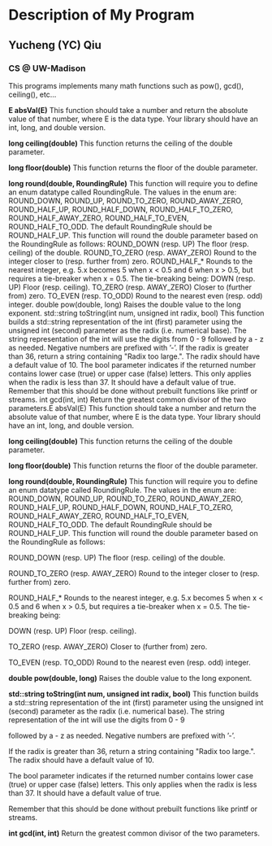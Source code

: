# Description of My Program
## Yucheng (YC) Qiu
### CS @ UW-Madison
This programs implements many math functions such as pow(), gcd(), ceiling(), etc...

**E absVal(E)** This function should take a number and return the absolute value of that number, where E is the data type. Your library should have an int, long, and double version.

**long ceiling(double)** This function returns the ceiling of the double parameter.

**long floor(double)** This function returns the floor of the double parameter.

**long round(double, RoundingRule)** This function will require you to define an enum datatype called RoundingRule. The values in the enum are: ROUND_DOWN, ROUND_UP, ROUND_TO_ZERO,
ROUND_AWAY_ZERO, ROUND_HALF_UP, ROUND_HALF_DOWN, ROUND_HALF_TO_ZERO, ROUND_HALF_AWAY_ZERO,
ROUND_HALF_TO_EVEN, ROUND_HALF_TO_ODD. The default RoundingRule should be ROUND_HALF_UP.
This function will round the double parameter based on the RoundingRule as follows:
ROUND_DOWN (resp. UP) The floor (resp. ceiling) of the double.
ROUND_TO_ZERO (resp. AWAY_ZERO) Round to the integer closer to (resp. further from) zero.
ROUND_HALF_* Rounds to the nearest integer, e.g. 5.x becomes 5 when x < 0.5 and 6 when
x > 0.5, but requires a tie-breaker when x = 0.5. The tie-breaking being:
DOWN (resp. UP) Floor (resp. ceiling).
TO_ZERO (resp. AWAY_ZERO) Closer to (further from) zero.
TO_EVEN (resp. TO_ODD) Round to the nearest even (resp. odd) integer.
double pow(double, long) Raises the double value to the long exponent.
std::string toString(int num, unsigned int radix, bool) This function builds a std::string
representation of the int (first) parameter using the unsigned int (second) parameter as the
radix (i.e. numerical base). The string representation of the int will use the digits from 0 - 9
followed by a - z as needed. Negative numbers are prefixed with ’-’.
If the radix is greater than 36, return a string containing "Radix too large.". The radix
should have a default value of 10.
The bool parameter indicates if the returned number contains lower case (true) or upper case
(false) letters. This only applies when the radix is less than 37. It should have a default
value of true.
Remember that this should be done without prebuilt functions like printf or streams.
int gcd(int, int) Return the greatest common divisor of the two parameters.E absVal(E) This function should take a number and return the absolute value of that number,
where E is the data type. Your library should have an int, long, and double version.

**long ceiling(double)** This function returns the ceiling of the double parameter.

**long floor(double)** This function returns the floor of the double parameter.

**long round(double, RoundingRule)** This function will require you to define an enum datatype
called RoundingRule. The values in the enum are: ROUND_DOWN, ROUND_UP, ROUND_TO_ZERO,
ROUND_AWAY_ZERO, ROUND_HALF_UP, ROUND_HALF_DOWN, ROUND_HALF_TO_ZERO, ROUND_HALF_AWAY_ZERO,
ROUND_HALF_TO_EVEN, ROUND_HALF_TO_ODD. The default RoundingRule should be ROUND_HALF_UP.
This function will round the double parameter based on the RoundingRule as follows:

ROUND_DOWN (resp. UP) The floor (resp. ceiling) of the double.

ROUND_TO_ZERO (resp. AWAY_ZERO) Round to the integer closer to (resp. further from) zero.

ROUND_HALF_* Rounds to the nearest integer, e.g. 5.x becomes 5 when x < 0.5 and 6 when
x > 0.5, but requires a tie-breaker when x = 0.5. The tie-breaking being:

DOWN (resp. UP) Floor (resp. ceiling).

TO_ZERO (resp. AWAY_ZERO) Closer to (further from) zero.

TO_EVEN (resp. TO_ODD) Round to the nearest even (resp. odd) integer.

**double pow(double, long)** Raises the double value to the long exponent.

**std::string toString(int num, unsigned int radix, bool)** This function builds a std::string
representation of the int (first) parameter using the unsigned int (second) parameter as the
radix (i.e. numerical base). The string representation of the int will use the digits from 0 - 9

followed by a - z as needed. Negative numbers are prefixed with ’-’.

If the radix is greater than 36, return a string containing "Radix too large.". The radix
should have a default value of 10.

The bool parameter indicates if the returned number contains lower case (true) or upper case
(false) letters. This only applies when the radix is less than 37. It should have a default
value of true.

Remember that this should be done without prebuilt functions like printf or streams.

**int gcd(int, int)** Return the greatest common divisor of the two parameters.



